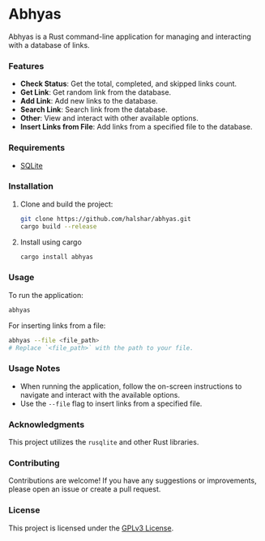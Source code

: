# Abhyas

Abhyas is a Rust command-line application for managing and interacting with a database of links.

### Features

- **Check Status**: Get the total, completed, and skipped links count.
- **Get Link**: Get random link from the database.
- **Add Link**: Add new links to the database.
- **Search Link**: Search link from the database.
- **Other**: View and interact with other available options.
- **Insert Links from File**: Add links from a specified file to the database.

### Requirements

- [SQLite](https://www.sqlite.org/index.html)

### Installation

1. Clone and build the project:
   ```sh
   git clone https://github.com/halshar/abhyas.git
   cargo build --release
   ```
2. Install using cargo

   ```sh
   cargo install abhyas
   ```

### Usage

To run the application:

```bash
abhyas
```

For inserting links from a file:

```bash
abhyas --file <file_path>
# Replace `<file_path>` with the path to your file.
```

### Usage Notes

- When running the application, follow the on-screen instructions to navigate and interact with the available options.
- Use the `--file` flag to insert links from a specified file.

### Acknowledgments

This project utilizes the `rusqlite` and other Rust libraries.

### Contributing

Contributions are welcome! If you have any suggestions or improvements, please open an issue or create a pull request.

### License

This project is licensed under the [GPLv3 License](./LICENSE).
